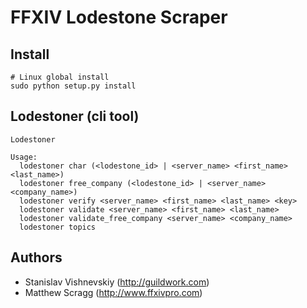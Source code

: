 # FFXIV Lodestone Scraper

## Install
```
# Linux global install
sudo python setup.py install
```

## Lodestoner (cli tool)
```
Lodestoner

Usage:
  lodestoner char (<lodestone_id> | <server_name> <first_name> <last_name>)
  lodestoner free_company (<lodestone_id> | <server_name> <company_name>)
  lodestoner verify <server_name> <first_name> <last_name> <key>
  lodestoner validate <server_name> <first_name> <last_name>
  lodestoner validate_free_company <server_name> <company_name>
  lodestoner topics
```

## Authors
- Stanislav Vishnevskiy (http://guildwork.com)
- Matthew Scragg (http://www.ffxivpro.com)